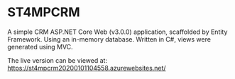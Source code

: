 # ST4MPCRM
A simple CRM ASP.NET Core Web (v3.0.0) application, scaffolded by Entity Framework. Using an in-memory database.
Written in C#, views were generated using MVC.

The live version can be viewed at: https://st4mpcrm20200101104558.azurewebsites.net/
